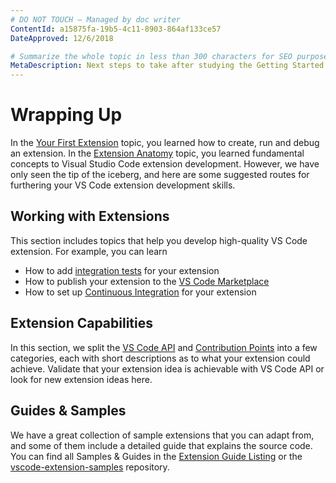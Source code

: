 ```yaml
---
# DO NOT TOUCH — Managed by doc writer
ContentId: a15875fa-19b5-4c11-8903-864af133ce57
DateApproved: 12/6/2018

# Summarize the whole topic in less than 300 characters for SEO purpose
MetaDescription: Next steps to take after studying the Getting Started section
---
```


# Wrapping Up

In the [Your First Extension](/api/get-started/your-first-extension) topic, you learned how to create, run and debug an extension. In the [Extension Anatomy](/api/get-started/extension-anatomy) topic, you learned fundamental concepts to Visual Studio Code extension development. However, we have only seen the tip of the iceberg, and here are some suggested routes for furthering your VS Code extension development skills.

## Working with Extensions

This section includes topics that help you develop high-quality VS Code extension. For example, you can learn

- How to add [integration tests](/api/working-with-extensions/testing-extensions) for your extension
- How to publish your extension to the [VS Code Marketplace](https://marketplace.visualstudio.com/)
- How to set up [Continuous Integration](/api/working-with-extensions/continous-integration) for your extension

## Extension Capabilities

In this section, we split the [VS Code API](/api/references/vscode-api) and [Contribution Points](/api/references/contribution-points) into a few categories, each with short descriptions as to what your extension could achieve. Validate that your extension idea is achievable with VS Code API or look for new extension ideas here.

## Guides & Samples

We have a great collection of sample extensions that you can adapt from, and some of them include a detailed guide that explains the source code. You can find all Samples & Guides in the [Extension Guide Listing](/api/extension-guides/overview) or the [vscode-extension-samples](https://github.com/Microsoft/vscode-extension-samples) repository.
